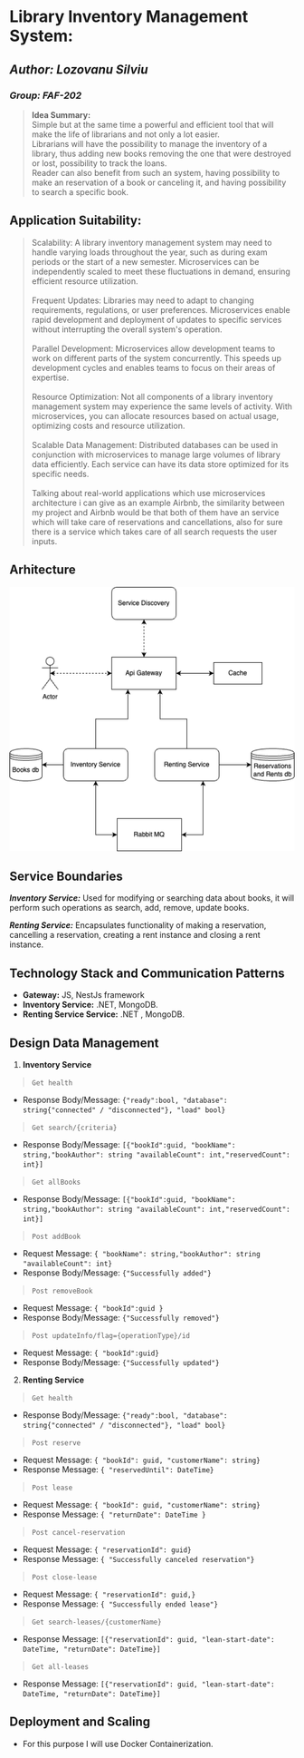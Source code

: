# Library Inventory Management System:
## _Author: Lozovanu Silviu_ 
### _Group: FAF-202_  

> **Idea Summary:** <br>
> Simple but at the same time a powerful and efficient tool that will make the life of librarians and not only a lot easier. <br>
> Librarians will have the possibility to manage the inventory of a library, thus adding new books removing the one that were destroyed or lost, possibility to track the loans. <br>
> Reader can also benefit from such an system, having possibility to make an reservation of a book or canceling it, and having possibility to search a specific book.
## Application Suitability:
>Scalability: A library inventory management system may need to handle varying loads throughout the year, such as during exam periods or the start of a new semester. Microservices can be independently scaled to meet these fluctuations in demand, ensuring efficient resource utilization.<br><br>
> Frequent Updates: Libraries may need to adapt to changing requirements, regulations, or user preferences. Microservices enable rapid development and deployment of updates to specific services without interrupting the overall system's operation.<br><br>
> Parallel Development: Microservices allow development teams to work on different parts of the system concurrently. This speeds up development cycles and enables teams to focus on their areas of expertise.<br><br>
> Resource Optimization: Not all components of a library inventory management system may experience the same levels of activity. With microservices, you can allocate resources based on actual usage, optimizing costs and resource utilization.<br><br>
> Scalable Data Management: Distributed databases can be used in conjunction with microservices to manage large volumes of library data efficiently. Each service can have its data store optimized for its specific needs.<br><br>
> Talking about real-world applications which use microservices architecture i can give as an example Airbnb, the similarity between my project and Airbnb would be that both of them have an service which will take care of reservations and cancellations, also for sure there is a service which takes care of all search requests the user inputs.
## Arhitecture 
![Screenshot](Fixtures/Architecture.png)


## Service Boundaries

***Inventory Service:*** Used for modifying or searching data about books, it will perform such operations as search, add, remove, update books. 

***Renting Service:*** Encapsulates functionality of making a reservation, cancelling a reservation, creating a rent instance and closing a rent instance.


##  Technology Stack and Communication Patterns 

- **Gateway:** JS, NestJs framework
- **Inventory Service:** .NET, MongoDB. 
- **Renting Service Service:** .NET , MongoDB.

## Design Data Management

1. **Inventory Service**
  > `Get health `
  * Response Body/Message: `{"ready":bool, "database": string{"connected" / "disconnected"}, "load" bool}`

> `Get search/{criteria}`
  * Response Body/Message: `[{"bookId":guid, "bookName": string,"bookAuthor": string "availableCount": int,"reservedCount": int}]`

  > `Get allBooks`
  * Response Body/Message: `[{"bookId":guid, "bookName": string,"bookAuthor": string "availableCount": int,"reservedCount": int}]`

 > `Post addBook`
  * Request Message: `{ "bookName": string,"bookAuthor": string "availableCount": int}`
  * Response Body/Message: `{"Successfully added"}`

 > `Post removeBook`
  * Request Message: `{ "bookId":guid }`
  * Response Body/Message: `{"Successfully removed"}`

 > `Post updateInfo/flag={operationType}/id`
  * Request Message: `{ "bookId":guid}`
  * Response Body/Message: `{"Successfully updated"}`

    
2. **Renting Service** 
  > `Get health `
   * Response Body/Message: `{"ready":bool, "database": string{"connected" / "disconnected"}, "load" bool}`

  > `Post reserve`  
   * Request Message: `{ "bookId": guid, "customerName": string}`
   * Response Message: `{ "reservedUntil": DateTime}` 

  > `Post lease` 
   * Request Message: `{ "bookId": guid, "customerName": string}`
   * Response Message: `{ "returnDate": DateTime }` 

  > `Post cancel-reservation` 
   * Request Message: `{ "reservationId": guid}`
   * Response Message: `{ "Successfully canceled reservation"}` 

  > `Post close-lease` 
   * Request Message: `{ "reservationId": guid,}`
   * Response Message: `{ "Successfully ended lease"}` 

  > `Get search-leases/{customerName}` 
   * Response Message: `[{"reservationId": guid, "lean-start-date": DateTime, "returnDate": DateTime}]`

  > `Get all-leases` 
   * Response Message: `[{"reservationId": guid, "lean-start-date": DateTime, "returnDate": DateTime}]`
  
  

## Deployment and Scaling 
* For this purpose I will use Docker Containerization.